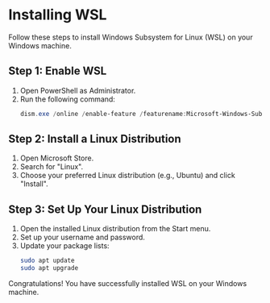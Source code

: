 # Installing WSL

Follow these steps to install Windows Subsystem for Linux (WSL) on your Windows machine.

## Step 1: Enable WSL

1. Open PowerShell as Administrator.
2. Run the following command:
   ```powershell
   dism.exe /online /enable-feature /featurename:Microsoft-Windows-Subsystem-Linux /all /norestart
   ```

## Step 2: Install a Linux Distribution

1. Open Microsoft Store.
2. Search for "Linux".
3. Choose your preferred Linux distribution (e.g., Ubuntu) and click "Install".

## Step 3: Set Up Your Linux Distribution

1. Open the installed Linux distribution from the Start menu.
2. Set up your username and password.
3. Update your package lists:
   ```bash
   sudo apt update
   sudo apt upgrade
   ```

Congratulations! You have successfully installed WSL on your Windows machine.
